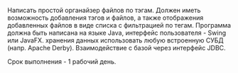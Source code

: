 Написать простой органайзер файлов по тэгам. 
Должен иметь возможность добавления тэгов и файлов, а также отображения добавленных файлов в виде списка с фильтрацией по тегам. 
Программа должна быть написана на языке Java, интерфейс пользователя - Swing или JavaFX.
хранения данных использовать любую встроенную СУБД (напр. Apache Derby). Взаимодействие с базой через интерфейс JDBC.

Срок выполнения - 1 рабочий день. 
